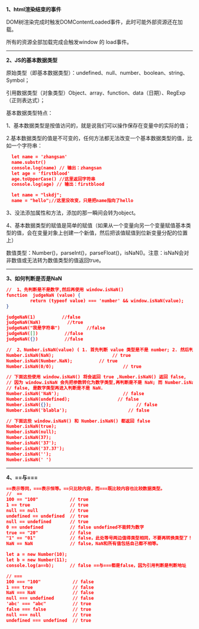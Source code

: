 **1、html渲染结束的事件**

DOM树渲染完成时触发DOMContentLoaded事件，此时可能外部资源还在加载。

所有的资源全部加载完成会触发window 的 load事件。

---

**2、JS的基本数据类型**

原始类型（即基本数据类型）：undefined、null、number、boolean、string、Symbol；

引用数据类型（对象类型）Object、array、function、data（日期）、RegExp（正则表达式）；

基本数据类型特点：

1、基本数据类型是按值访问的，就是说我们可以操作保存在变量中的实际的值；

2.基本数据类型的值是不可变的，任何方法都无法改变一个基本数据类型的值，比如一个字符串：

```json
  let name = 'zhangsan'
  name.substr()
  console.log(name) // 输出：zhangsan
  let age = 'firstblood'
  age.toUpperCase() //这里返回字符串
  console.log(age) // 输出：firstblood

  let name = "lskdj";
  name = "hello";//这里没改变，只是把name指向了hello
```

3、没法添加属性和方法，添加的那一瞬间会转为object。

4、基本数据类型的赋值是简单的赋值（如果从一个变量向另一个变量赋值基本类型的值，会在变量对象上创建一个新值，然后把该值赋值到位新变量分配的位置上）

数值类型：Number()，parseInt()，parseFloat()，isNaN()。注意：isNaN会对非数值或无法转为数值类型的值返回true。

---

**3、如何判断是否是NaN**

```json
//	1、先判断是不是数字,然后再使用 window.isNaN()
function  judgeNaN (value) {
         return (typeof value) === 'number' && window.isNaN(value);
}

judgeNaN(1)          //false
judgeNaN(NaN)          //true
judgeNaN("我是字符串")          //false
judgeNaN([])          //false
judgeNaN({})          //false

//  2、Number.isNaN(value) ( 1. 首先判断 value 类型是不是 number; 2. 然后判断 value 是不是 NaN)
Number.isNaN(NaN);                      // true
Number.isNaN(Number.NaN);          // true
Number.isNaN(0/0);                          // true

// 下面这些使用 window.isNaN() 将会返回 true ,Number.isNaN() 返回 false,
// 因为 window.isNaN 会先把参数转化为数字类型,再判断是不是 NaN; 而 Number.isNaN 会先判断参数是不是数字类型,不是就返回 
// false, 是数字类型再进入判断是不是 NaN.
Number.isNaN('NaN');                        // false
Number.isNaN(undefined);                  // false
Number.isNaN({});                                // false
Number.isNaN('blabla');                       // false

// 下面这些 window.isNaN() 和 Number.isNaN() 都返回 false
Number.isNaN(true);
Number.isNaN(null);
Number.isNaN(37);
Number.isNaN('37');
Number.isNaN('37.37');
Number.isNaN('');
Number.isNaN(' ')
```

---

**4、==与===**

```json
==表示等同，===表示恒等。==只比较内容，而===既比较内容也比较数据类型。
//  ==
100 == "100"            // true
1 == true               // true
null == null            // true
undefined == undefined  // true
null == undefined       // true
0 == undefined          // false undefined不能转为数字
true == "20"            // false
"1" == "01"             // false，此处等号两边值得类型相同，不要再转换类型了！！
NaN == NaN              // false，NaN和所有值包括自己都不相等。

let a = new Number(10);
let b = new Number(11);
console.log(a==b);      // false ==与===都是false，因为引用判断是判断地址

// ===
100 === "100"            // false
1 === true               // false
NaN === NaN              // false
null === undefined       // false
'abc' === "abc"          // true
false === false          // true
null === null            // true
undefined === undefined  // true
```

​	



